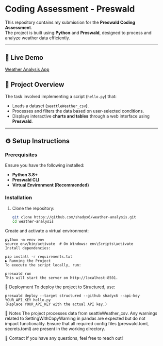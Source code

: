 # Coding Assessment - Preswald

This repository contains my submission for the **Preswald Coding Assessment**.  
The project is built using **Python** and **Preswald**, designed to process and analyze weather data efficiently.

---

## 🚀 Live Demo  
[Weather Analysis App](https://weather-analysis-986689-vdccxm1p.preswald.app)

## 📌 Project Overview

The task involved implementing a script (`hello.py`) that:
- Loads a dataset (`seattleWeather_csv`).
- Processes and filters the data based on user-selected conditions.
- Displays interactive **charts and tables** through a web interface using **Preswald**.

---

## ⚙️ Setup Instructions

### Prerequisites
Ensure you have the following installed:
- **Python 3.8+**
- **Preswald CLI**
- **Virtual Environment (Recommended)**

### Installation

1. Clone the repository:
   ```sh
   git clone https://github.com/shadyx6/weather-analysis.git
   cd weather-analysis
Create and activate a virtual environment:

```
python -m venv env
source env/bin/activate  # On Windows: env\Scripts\activate
Install dependencies:
```
```
pip install -r requirements.txt
▶️ Running the Project
To execute the script locally, run:
```

```
preswald run
This will start the server on http://localhost:8501.
```

🚀 Deployment
To deploy the project to Structured, use:

```
preswald deploy --target structured --github shadyx6 --api-key YOUR_API_KEY hello.py
(Replace YOUR_API_KEY with the actual API key.)
 ```
📝 Notes
The project processes data from seattleWeather_csv.
Any warnings related to SettingWithCopyWarning in pandas are expected but do not impact functionality.
Ensure that all required config files (preswald.toml, secrets.toml) are present in the working directory.

📩 Contact
If you have any questions, feel free to reach out!
